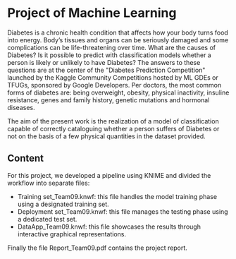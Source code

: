 # Project of Machine Learning

Diabetes is a chronic health condition that affects how your body turns food into energy. Body’s tissues and organs can be seriously damaged and some complications can be life-threatening over time.
What are the causes of Diabetes? Is it possible to predict with classification models whether a person is likely or unlikely to have Diabetes? The answers to these questions are at the center of the "Diabetes Prediction Competition" launched by the Kaggle Community Competitions hosted by ML GDEs or TFUGs, sponsored by Google Developers. Per doctors, the most common forms of diabetes are: being overweight, obesity, physical inactivity, insuline resistance, genes and family history, genetic mutations and hormonal diseases. 

The aim of the present work is the realization of a model of classification capable of correctly cataloguing whether a person suffers of Diabetes or not on the basis of a few physical quantities in the dataset provided.

## Content

For this project, we developed a pipeline using KNIME and divided the workflow into separate files:

- Training set_Team09.knwf: this file handles the model training phase using a designated training set.
- Deployment set_Team09.knwf: this file manages the testing phase using a dedicated test set.
- DataApp_Team09.knwf: this file showcases the results through interactive graphical representations.

Finally the file Report_Team09.pdf  contains the project report.
